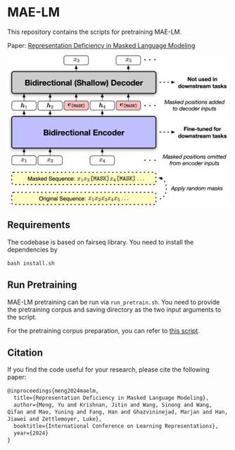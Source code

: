 # MAE-LM

This repository contains the scripts for pretraining MAE-LM.

Paper: [Representation Deficiency in Masked Language Modeling](https://arxiv.org/abs/2302.02060)

<img src="./MAE-LM.png" width="1000px"></img>

## Requirements

The codebase is based on fairseq library. You need to install the dependencies by 
```
bash install.sh
```

## Run Pretraining

MAE-LM pretraining can be run via `run_pretrain.sh`. You need to provide the pretraining corpus and saving directory as the two input arguments to the script.

For the pretraining corpus preparation, you can refer to [this script](/examples/byte_level_bpe/get_data.sh).

## Citation
If you find the code useful for your research, please cite the following paper:
```
@inproceedings{meng2024maelm,
  title={Representation Deficiency in Masked Language Modeling},
  author={Meng, Yu and Krishnan, Jitin and Wang, Sinong and Wang, Qifan and Mao, Yuning and Fang, Han and Ghazvininejad, Marjan and Han, Jiawei and Zettlemoyer, Luke},
  booktitle={International Conference on Learning Representations},
  year={2024}
}
```

